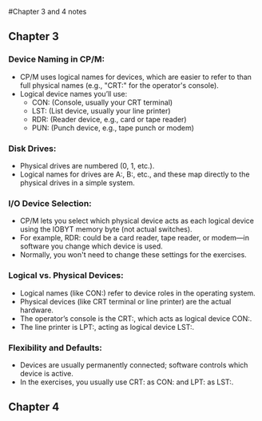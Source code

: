 #Chapter 3 and 4 notes

## Chapter 3

### Device Naming in CP/M:

* CP/M uses logical names for devices, which are easier to refer to than full physical names (e.g., "CRT:" for the operator's console).
* Logical device names you’ll use:
    * CON: (Console, usually your CRT terminal)
    * LST: (List device, usually your line printer)
    * RDR: (Reader device, e.g., card or tape reader)
    * PUN: (Punch device, e.g., tape punch or modem)

### Disk Drives:

* Physical drives are numbered (0, 1, etc.).
* Logical names for drives are A:, B:, etc., and these map directly to the physical drives in a simple system.

### I/O Device Selection:

* CP/M lets you select which physical device acts as each logical device using the IOBYT memory byte (not actual switches).
* For example, RDR: could be a card reader, tape reader, or modem—in software you change which device is used.
* Normally, you won't need to change these settings for the exercises.

### Logical vs. Physical Devices:

* Logical names (like CON:) refer to device roles in the operating system.
* Physical devices (like CRT terminal or line printer) are the actual hardware.
* The operator’s console is the CRT:, which acts as logical device CON:.
* The line printer is LPT:, acting as logical device LST:.

### Flexibility and Defaults:

* Devices are usually permanently connected; software controls which device is active.
* In the exercises, you usually use CRT: as CON: and LPT: as LST:.





## Chapter 4

